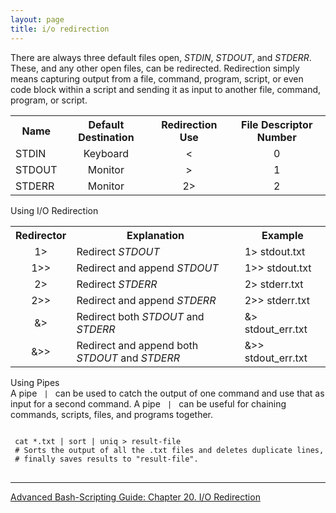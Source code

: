 ```yaml
---
layout: page
title: i/o redirection
---
```


There are always three default files open, <i>STDIN</i>, <i>STDOUT</i>, and <i>STDERR</i>. These, and any other open files, can be redirected. Redirection simply means capturing output from a file, command, program, script, or even code block within a script and sending it as input to another file, command, program, or script.

<table>
  <tr>
    <th>Name</th>
    <th>Default Destination</th>
    <th>Redirection Use</th>
    <th>File Descriptor Number</th>
  </tr>
  <tr>
    <td align="left">STDIN</td>
    <td align="center">Keyboard</td>
    <td align="center"> < </td>
    <td align="center"> 0 </td>
  </tr>
   <tr>
    <td align="left">STDOUT</td>
    <td align="center">Monitor</td>
    <td align="center"> > </td>
    <td align="center"> 1 </td>
  </tr>
  <tr>
    <td align="left">STDERR</td>
    <td align="center">Monitor</td>
    <td align="center"> 2> </td>
    <td align="center"> 2 </td>
  </tr>
</table>

Using I/O Redirection
<table>
  <tr>
    <th>Redirector</th>
    <th>Explanation</th>
    <th>Example</th>
  </tr>
  <tr>
    <td align="center"> 1> </td>
    <td align="left">Redirect <i>STDOUT</i></td>
    <td align="left"> 1> stdout.txt </td>
  </tr>
   <tr>
    <td align="center"> 1>> </td>
    <td align="left">Redirect and append <i>STDOUT</i></td>
    <td align="left"> 1>> stdout.txt </td>
  </tr>
  <tr>
    <td align="center"> 2> </td>
    <td align="left">Redirect <i>STDERR</i></td>
    <td align="left"> 2> stderr.txt </td>
  </tr>
   <tr>
    <td align="center"> 2>> </td>
    <td align="left">Redirect and append <i>STDERR</i></td>
    <td align="left"> 2>> stderr.txt </td>
  </tr>
   <tr>
    <td align="center"> &> </td>
    <td align="left">Redirect both <i>STDOUT</i> and <i>STDERR</i></td>
    <td align="left"> &> stdout_err.txt </td>
  </tr>
   <tr>
    <td align="center"> &>> </td>
    <td align="left">Redirect and append both <i>STDOUT</i> and <i>STDERR</i></td>
    <td align="left"> &>> stdout_err.txt </td>
  </tr>
</table>

Using Pipes<br>
A pipe <code> | </code> can be used to catch the output of one command and use that as input for a second command. A pipe <code> | </code> can be useful for chaining commands, scripts, files, and programs together.

<pre>
<code>
 cat *.txt | sort | uniq > result-file
 # Sorts the output of all the .txt files and deletes duplicate lines,
 # finally saves results to "result-file".
</code>
</pre>

---

[Advanced Bash-Scripting Guide: Chapter 20. I/O Redirection](http://www.tldp.org/LDP/abs/html/io-redirection.html)